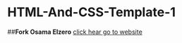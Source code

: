 # HTML-And-CSS-Template-1
##**Fork Osama Elzero**
[click hear go to website ](https://taha-abdelmonim.github.io/HTML-And-CSS-Template-1/)

